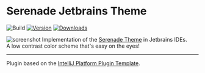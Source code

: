 # Serenade Jetbrains Theme

![Build](https://github.com/zeke8402/intellij_serenade/workflows/Build/badge.svg)
[![Version](https://img.shields.io/jetbrains/plugin/v/PLUGIN_ID.svg)](https://plugins.jetbrains.com/plugin/PLUGIN_ID)
[![Downloads](https://img.shields.io/jetbrains/plugin/d/PLUGIN_ID.svg)](https://plugins.jetbrains.com/plugin/PLUGIN_ID)

<!-- Plugin description -->
![screenshot](https://plugins.jetbrains.com/files/16190/screenshot_cfecb5bf-28cc-4464-8b1f-ee09d2c182c4)
Implementation of the [Serenade Theme](https://github.com/b4skyx/serenade) in Jetbrains IDEs.  
A low contrast color scheme that's easy on the eyes!
<!-- Plugin description end -->

---
Plugin based on the [IntelliJ Platform Plugin Template][template].  

[template]: https://github.com/JetBrains/intellij-platform-plugin-template
